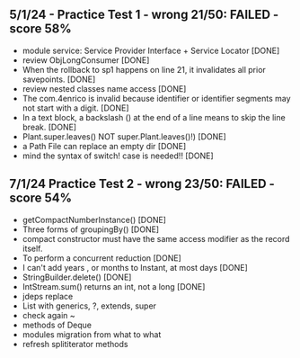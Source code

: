 ## 5/1/24 - Practice Test 1 - wrong 21/50: FAILED  - score 58%
- module service: Service Provider Interface + Service Locator [DONE]
- review ObjLongConsumer [DONE]
- When the rollback to sp1 happens on line 21, it invalidates all prior savepoints. [DONE]
- review nested classes name access [DONE]
- The com.4enrico is invalid because identifier or identifier segments may not start with a digit. [DONE]
- In a text block, a backslash (\) at the end of a line means to skip the line break. [DONE]
- Plant.super.leaves() NOT super.Plant.leaves()!)  [DONE]
- a Path File can replace an empty dir  [DONE]
- mind the syntax of switch! case is needed!! [DONE]

## 7/1/24 Practice Test 2 - wrong 23/50: FAILED - score 54%
- getCompactNumberInstance() [DONE]
- Three forms of groupingBy() [DONE]
- compact constructor must have the same access modifier as the record itself.
- To perform a concurrent reduction [DONE]
- I can't add years , or months to Instant, at most days [DONE]
- StringBuilder.delete()   [DONE]
- IntStream.sum() returns an int, not a long [DONE]
- jdeps replace
- List with generics, ?, extends, super
- check again ~
- methods of Deque
- modules migration from what to what
- refresh splititerator methods
